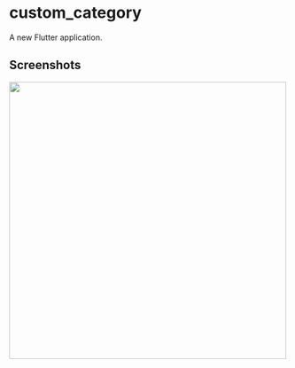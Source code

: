 # custom_category

A new Flutter application.

## Screenshots


<img src="https://user-images.githubusercontent.com/23660137/39965435-34760428-56b6-11e8-9475-d7742bb20f9f.gif" height=500px/>
